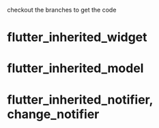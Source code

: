 checkout the branches to get the code 

# flutter_inherited_widget
# flutter_inherited_model
# flutter_inherited_notifier, change_notifier

